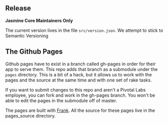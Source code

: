 ## Release
__Jasmine Core Maintainers Only__

The current version lives in the file `src/version.json`. We attempt to stick to Semantic Versioning

## The Github Pages

Github pages have to exist in a branch called gh-pages in order for their app to serve them. This repo adds that branch as a submodule under the `pages` directory. This is a bit of a hack, but it allows us to work with the pages and the source at the same time and with one set of rake tasks.

If you want to submit changes to this repo and aren't a Pivotal Labs employee, you can fork and work in the gh-pages branch. You won't be able to edit the pages in the submodule off of master.

The pages are built with [Frank](https://github.com/blahed/frank). All the source for these pages live in the pages_source directory.
